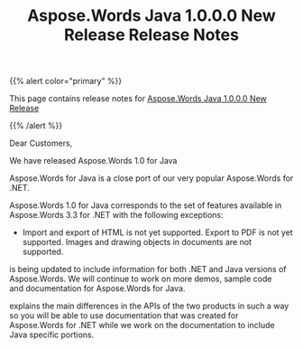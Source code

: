 ﻿---
title: Aspose.Words Java 1.0.0.0 New Release Release Notes
description: "Aspose.Words Java 1.0.0.0 New Release Release Notes – learn about the latest updates and fixes."
type: docs
weight: 100
url: /java/aspose-words-java-1-0-0-0-new-release-release-notes/
---

{{% alert color="primary" %}} 

This page contains release notes for [Aspose.Words Java 1.0.0.0 New Release](http://www.aspose.com/downloads/words/java/new-releases/aspose.words-java-1.0.0.0-new-release/)

{{% /alert %}} 

Dear Customers,

We have released Aspose.Words 1.0 for Java

Aspose.Words for Java is a close port of our very popular Aspose.Words for .NET.

Aspose.Words 1.0 for Java corresponds to the set of features available in Aspose.Words 3.3 for .NET with the following exceptions:

- Import and export of HTML is not yet supported.
  Export to PDF is not yet supported. 
  Images and drawing objects in documents are not supported. 

is being updated to include information for both .NET and Java versions of Aspose.Words. We will continue to work on more demos, sample code and documentation for Aspose.Words for Java.

explains the main differences in the APIs of the two products in such a way so you will be able to use documentation that was created for Aspose.Words for .NET while we work on the documentation to include Java specific portions.
